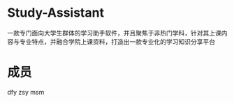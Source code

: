 # Study-Assistant
一款专门面向大学生群体的学习助手软件，并且聚焦于非热门学科，针对其上课内容与专业特点，并融合学院上课资料，打造出一款专业化的学习知识分享平台

# 成员  
dfy zsy msm  

